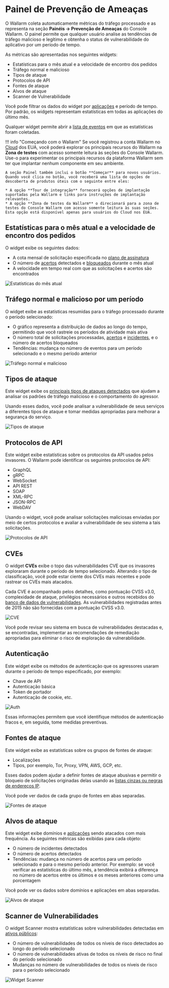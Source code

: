 # Painel de Prevenção de Ameaças

O Wallarm coleta automaticamente métricas do tráfego processado e as representa na seção **Painéis → Prevenção de Ameaças** do Console Wallarm. O painel permite que qualquer usuário analise as tendências de tráfego malicioso e legítimo e obtenha o status de vulnerabilidade do aplicativo por um período de tempo.

As métricas são apresentadas nos seguintes widgets:

* Estatísticas para o mês atual e a velocidade de encontro dos pedidos
* Tráfego normal e malicioso
* Tipos de ataque
* Protocolos de API
* Fontes de ataque
* Alvos de ataque
* Scanner de Vulnerabilidade

Você pode filtrar os dados do widget por [aplicações](../settings/applications.md) e período de tempo. Por padrão, os widgets representam estatísticas em todas as aplicações do último mês.

Qualquer widget permite abrir a [lista de eventos](../events/check-attack.md) em que as estatísticas foram coletadas.

!!! info "Começando com o Wallarm"
    Se você registrou a conta Wallarm no [Cloud](../../about-wallarm/overview.md#cloud) dos EUA, você poderá explorar os principais recursos do Wallarm na **Zona de testes** com acesso somente leitura às seções do Console Wallarm. Use-o para experimentar os principais recursos da plataforma Wallarm sem ter que implantar nenhum componente em seu ambiente.
    
    A seção Painel também inclui o botão **Começar** para novos usuários. Quando você clica no botão, você receberá uma lista de opções de descoberta de produtos úteis com o seguinte entre eles:
    
    * A opção **Tour de integração** fornecerá opções de implantação suportadas pela Wallarm e links para instruções de implantação relevantes.
    * A opção **Zona de testes da Wallarm** o direcionará para a zona de testes do Console Wallarm com acesso somente leitura às suas seções. Esta opção está disponível apenas para usuários do Cloud nos EUA.

## Estatísticas para o mês atual e a velocidade de encontro dos pedidos

O widget exibe os seguintes dados:

* A cota mensal de solicitação especificada no [plano de assinatura](../../about-wallarm/subscription-plans.md)
* O número de [acertos](../../about-wallarm/protecting-against-attacks.md#hit) detectados e [bloqueados](../../admin-en/configure-wallarm-mode.md) durante o mês atual
* A velocidade em tempo real com que as solicitações e acertos são encontrados

![Estatísticas do mês atual](../../images/user-guides/dashboard/current-month-stats.png)

## Tráfego normal e malicioso por um período

O widget exibe as estatísticas resumidas para o tráfego processado durante o período selecionado:

* O gráfico representa a distribuição de dados ao longo do tempo, permitindo que você rastreie os períodos de atividade mais ativa
* O número total de solicitações processadas, [acertos](../../glossary-en.md#hit) e [incidentes](../../glossary-en.md#security-incident), e o número de acertos bloqueados
* Tendências: mudança no número de eventos para um período selecionado e o mesmo período anterior

![Tráfego normal e malicioso](../../images/user-guides/dashboard/traffic-stats.png)

## Tipos de ataque

Este widget exibe os [principais tipos de ataques detectados](../../attacks-vulns-list.md) que ajudam a analisar os padrões de tráfego malicioso e o comportamento do agressor.

Usando esses dados, você pode analisar a vulnerabilidade de seus serviços a diferentes tipos de ataque e tomar medidas apropriadas para melhorar a segurança do serviço.

![Tipos de ataque](../../images/user-guides/dashboard/attack-types.png)

## Protocolos de API

Este widget exibe estatísticas sobre os protocolos da API usados pelos invasores. O Wallarm pode identificar os seguintes protocolos de API:

* GraphQL
* gRPC
* WebSocket
* API REST
* SOAP
* XML-RPC
* JSON-RPC
* WebDAV

Usando o widget, você pode analisar solicitações maliciosas enviadas por meio de certos protocolos e avaliar a vulnerabilidade de seu sistema a tais solicitações.

![Protocolos de API](../../images/user-guides/dashboard/api-protocols.png)

## CVEs

O widget **CVEs** exibe o topo das vulnerabilidades CVE que os invasores exploraram durante o período de tempo selecionado. Alterando o tipo de classificação, você pode estar ciente dos CVEs mais recentes e pode rastrear os CVEs mais atacados.

Cada CVE é acompanhado pelos detalhes, como pontuação CVSS v3.0, complexidade de ataque, privilégios necessários e outros recebidos do [banco de dados de vulnerabilidades](https://vulners.com/). As vulnerabilidades registradas antes de 2015 não são fornecidas com a pontuação CVSS v3.0.

![CVE](../../images/user-guides/dashboard/cves.png)

Você pode revisar seu sistema em busca de vulnerabilidades destacadas e, se encontradas, implementar as recomendações de remediação apropriadas para eliminar o risco de exploração da vulnerabilidade.

## Autenticação

Este widget exibe os métodos de autenticação que os agressores usaram durante o período de tempo especificado, por exemplo:

* Chave de API
* Autenticação básica
* Token de portador
* Autenticação de cookie, etc.

![Auth](../../images/user-guides/dashboard/authentication.png)

Essas informações permitem que você identifique métodos de autenticação fracos e, em seguida, tome medidas preventivas.

## Fontes de ataque

Este widget exibe as estatísticas sobre os grupos de fontes de ataque:

* Localizações
* Tipos, por exemplo, Tor, Proxy, VPN, AWS, GCP, etc.

Esses dados podem ajudar a definir fontes de ataque abusivas e permitir o bloqueio de solicitações originadas delas usando as [listas cinzas ou negras de endereços IP](../ip-lists/overview.md).

Você pode ver dados de cada grupo de fontes em abas separadas.

![Fontes de ataque](../../images/user-guides/dashboard/attack-sources.png)

## Alvos de ataque

Este widget exibe domínios e [aplicações](../settings/applications.md) sendo atacados com mais frequência. As seguintes métricas são exibidas para cada objeto:

* O número de incidentes detectados
* O número de acertos detectados
* Tendências: mudança no número de acertos para um período selecionado e para o mesmo período anterior. Por exemplo: se você verificar as estatísticas do último mês, a tendência exibirá a diferença no número de acertos entre os últimos e os meses anteriores como uma porcentagem

Você pode ver os dados sobre domínios e aplicações em abas separadas.

![Alvos de ataque](../../images/user-guides/dashboard/attack-targets.png)

## Scanner de Vulnerabilidades

O widget Scanner mostra estatísticas sobre vulnerabilidades detectadas em [ativos públicos](../scanner.md):

* O número de vulnerabilidades de todos os níveis de risco detectados ao longo do período selecionado
* O número de vulnerabilidades ativas de todos os níveis de risco no final do período selecionado
* Mudanças no número de vulnerabilidades de todos os níveis de risco para o período selecionado

![Widget Scanner](../../images/user-guides/dashboard/dashboard-scanner.png)